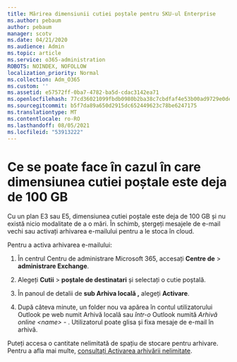 ```yaml
---
title: Mărirea dimensiunii cutiei poștale pentru SKU-ul Enterprise
ms.author: pebaum
author: pebaum
manager: scotv
ms.date: 04/21/2020
ms.audience: Admin
ms.topic: article
ms.service: o365-administration
ROBOTS: NOINDEX, NOFOLLOW
localization_priority: Normal
ms.collection: Adm_O365
ms.custom: ''
ms.assetid: e57572ff-0ba7-4782-ba5d-cdac3142ea71
ms.openlocfilehash: 77cd36021099fbdb0980b2ba38c7cbdfaf4e53b00ad9729e0deb3396f88dd7e9
ms.sourcegitcommit: b5f7da89a650d2915dc652449623c78be6247175
ms.translationtype: MT
ms.contentlocale: ro-RO
ms.lasthandoff: 08/05/2021
ms.locfileid: "53913222"
---
```

# <a name="what-to-do-if-your-mailbox-size-is-already-100gb"></a>Ce se poate face în cazul în care dimensiunea cutiei poștale este deja de 100 GB

Cu un plan E3 sau E5, dimensiunea cutiei poștale este deja de 100 GB și nu există nicio modalitate de a o mări. În schimb, ștergeți mesajele de e-mail vechi sau activați arhivarea e-mailului pentru a le stoca în cloud. 
  
Pentru a activa arhivarea e-mailului:
  
1. În centrul Centru de administrare Microsoft 365, accesați **Centre de** \> **administrare Exchange**. 
    
2. Alegeți **Cutii** \> **poștale de destinatari** și selectați o cutie poștală. 
    
3. În panoul de detalii de **sub Arhiva locală ,** alegeți **Activare**. 
    
4. După câteva minute, un folder nou va apărea în contul utilizatorului Outlook pe web numit Arhivă locală sau *într-o* Outlook numită *Arhivă online \<name\> -* . Utilizatorul poate glisa și fixa mesaje de e-mail în arhivă. 
    
Puteți accesa o cantitate nelimitată de spațiu de stocare pentru arhivare. Pentru a afla mai multe, [consultați Activarea arhivării nelimitate](https://docs.microsoft.com/microsoft-365/compliance/enable-unlimited-archiving).
  

